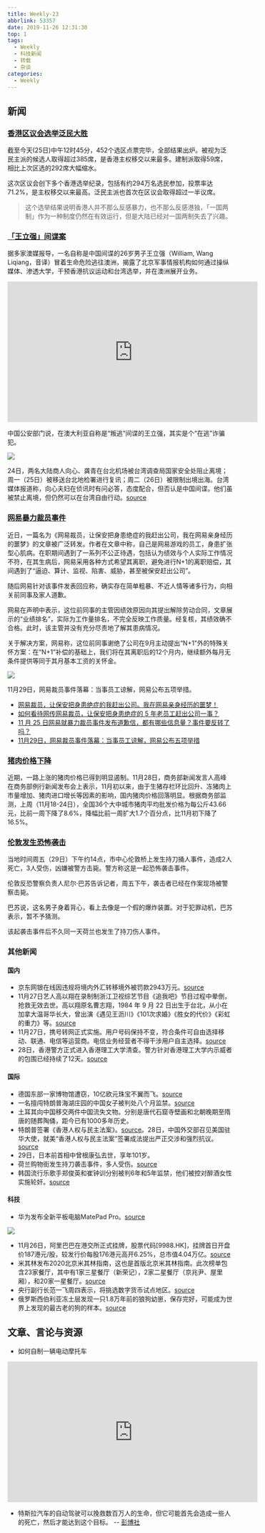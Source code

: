 ```yaml
---
title: Weekly-23
abbrlink: 53357
date: 2019-11-26 12:31:30
top: 1
tags:
  - Weekly
  - 科技新闻
  - 转载
  - 杂谈
categories:
  - Weekly
---
```


## 新闻

### [香港区议会选举泛民大胜](http://www.bbc.com/zhongwen/simp/chinese-news-50541443)

截至今天(25日)中午12时45分，452个选区点票完毕，全部结果出炉。被视为泛民主派的候选人取得超过385席，是香港主权移交以来最多。建制派取得59席，相比上次区选的292席大幅缩水。

这次区议会创下多个香港选举纪录，包括有约294万名选民参加，投票率达71.2%，是主权移交以来最高。泛民主派也首次在区议会取得超过一半议席。

> 这个选举结果说明香港人并不那么反感暴力，也不那么反感港独，「一国两制」作为一种制度仍然在有效运行，但是大陆已经对一国两制失去了兴趣。

### [「王立强」间谍案](http://www.bbc.com/zhongwen/simp/chinese-news-50528735)

据多家澳媒报导，一名自称是中国间谍的26岁男子王立强（William, Wang Liqiang，音译）冒着生命危险逃往澳洲，揭露了北京军事情报机构如何通过操纵媒体、渗透大学，干预香港抗议运动和台湾选举，并在澳洲展开业务。

<iframe width="560" height="315" src="https://www.youtube.com/embed/zdR-I35Ladk" frameborder="0" allow="accelerometer; autoplay; encrypted-media; gyroscope; picture-in-picture" allowfullscreen></iframe>

中国公安部门说，在澳大利亚自称是“叛逃”间谍的王立强，其实是个“在逃”诈骗犯。

![](https://imgs.codewoody.com/uploads/big/13ffaae2ff5af350b03098d1c672bf1c.jpg)

24日，两名大陆商人向心、龚青在台北机场被台湾调查局国家安全处阻止离境；周一（25日）被移送台北地检署进行复讯；周二（26日）被限制出境出海。台湾媒体报道称，向心夫妇在侦讯时有问必答，态度配合，但否认是中国间谍。他们虽被禁止离境，但仍然可以在台湾自由行动。[source](https://www.bbc.com/zhongwen/simp/chinese-news-50559956)

### [网易暴力裁员事件](https://www.williamlong.info/archives/5898.html)

近日，一篇名为《网易裁员，让保安把身患绝症的我赶出公司，我在网易亲身经历的噩梦》的文章被广泛转发。作者在文章中称，自己是网易游戏的员工，身患扩张型心肌病。在职期间遇到了一系列不公正待遇，包括认为绩效与个人实际工作情况不符，在其生病后，网易采用各种方式希望其离职，避免进行N+1的离职赔偿，其间遇到了“逼迫、算计、监视、陷害、威胁，甚至被保安赶出公司”。

随后网易针对该事件发表回应称，确实存在简单粗暴、不近人情等诸多行为，向相关前同事及家人道歉。

网易在声明中表示，这位前同事的主管因绩效原因向其提出解除劳动合同，文章展示的“业绩排名”，实际为工作量排名，不完全反映工作质量。经复核，其绩效确不合格。此时，该主管并没有充分尽责地了解其患病情况。

关于解决方案，网易称，这位前同事谢绝了公司在9月主动提出“N+1"外的特殊关怀方案：在“N+1”补偿的基础上，我们将在其离职后的12个月内，继续额外每月无条件提供等同于其月基本工资的关怀金。

![](https://imgs.codewoody.com/uploads/big/81f6d5f478d8464bee4c65e212cd0db9.jpg)

11月29日，网易裁员事件落幕：当事员工谅解，网易公布五项举措。

- [网易裁员，让保安把身患绝症的我赶出公司。我在网易亲身经历的噩梦！](https://zhuanlan.zhihu.com/p/93349725)
- [如何看待网传网易裁员，让保安把身患绝症的 5 年老员工赶出公司一事？](https://www.zhihu.com/question/357459810)
- [11 月 25 日网易就暴力裁员事件发布道歉信，都有哪些信息量？事件要反转了吗？](https://www.zhihu.com/question/357634573)
- [11月29日，网易裁员事件落幕：当事员工谅解，网易公布五项举措](https://www.ifanr.com/1286631?utm_source=rss&utm_medium=rss&utm_campaign=)

### [猪肉价格下降](http://www.bjnews.com.cn/finance/2019/11/28/655579.html)

近期，一路上涨的猪肉价格已得到明显遏制。11月28日，商务部新闻发言人高峰在商务部例行新闻发布会上表示，11月初以来，由于生猪存栏环比回升、冻猪肉上市量增加、猪肉进口增长等因素的影响，国内猪肉价格回落明显。根据商务部监测，上周（11月18-24日），全国36个大中城市猪肉平均批发价格为每公斤43.66元，比前一周下降了8.6%，降幅比前一周扩大1.7个百分点，比11月初下降了16.5%。

### [伦敦发生恐怖袭击](https://www.bbc.com/zhongwen/simp/uk-50606915)

当地时间周五（29日）下午约14点，市中心伦敦桥上发生持刀捅人事件，造成2人死亡，3人受伤，凶嫌被警方击毙。警方称这是一起恐怖袭击事件。

伦敦反恐警察负责人尼尔·巴苏告诉记者，周五下午，袭击者已经在作案现场被警察击毙。

巴苏说，这名男子身着背心，看上去像是一个假的爆炸装置。对于犯罪动机，巴苏表示，暂不予猜测。

该起袭击事件后不久同一天荷兰也发生了持刀伤人事件。

### 其他新闻

#### 国内

- 京东网银在线因违规将境内外汇转移境外被罚款2943万元。[source](https://www.zhihu.com/question/357914185)
- 11月27日艺人高以翔在录制制浙江卫视综艺节目《追我吧》节目过程中晕倒，抢救无效去世。高以翔原名曹志翔，1984 年 9 月 22 日出生于台北，从小在加拿大温哥华长大，曾出演《遇见王沥川》《101次求婚》《胜女的代价》《彩虹的重力》等。[source](https://www.zhihu.com/pin/1182999661471768576)
- 11月27日，携号转网正式实施。用户号码保持不变，符合条件可自由选择移动、联通、电信等运营商。电信业务经营者不得干涉用户自主选择。[source](https://www.zhihu.com/question/357997206)
- 28日，香港警方正式进入香港理工大学清查。警方针对香港理工大学内示威者的包围已经持续了12天。[source](https://www.dw.com/zh/香港警察进入理工大学清查/a-51448127?maca=chi-rss-chi-all-1127-rdf)

#### 国际

- 德国东部一家博物馆遭窃，10亿欧元珠宝不翼而飞。[source](https://cn.reuters.com/article/german-museum-jewels-stolen-1125-mon-idCNKBS1Y006V?feedType=RSS&feedName=CNTopGenNews)
- 一名擅闯特朗普海湖庄园的中国女子被判处八个月监禁。[source](https://cn.reuters.com/article/usa-trump-maralago-chinese-1125-mon-idCNKBS1Y002Y?feedType=RSS&feedName=CNTopGenNews)
- 土耳其向中国移交两件中国流失文物。分别是唐代石窟寺壁画和北朝晚期至隋唐的随葬陶俑，距今已有1000多年历史。
- 特朗普签署《香港人权与民主法案》。[source](http://www.bbc.com/zhongwen/simp/world-50582258)。28日，中国外交部召见美国驻华大使，就美“香港人权与民主法案”签署成法提出严正交涉和强烈抗议。[source](https://cn.reuters.com/article/china-summons-usa-ambassador-128-thur-idCNKBS1Y20D6?feedType=RSS&feedName=CNTopGenNews)
- 29日，日本前首相中曾根康弘去世，享年101岁。
- 荷兰购物街发生持刀袭击事件，多人受伤。[source](https://world.huanqiu.com/article/9CaKrnKo4ME)
- 韩国流行乐歌手郑俊英和崔钟训分别被判6年和5年监禁，他们被控对醉酒女性实施轮奸。[source](http://www.bbc.com/zhongwen/simp/world-50601235)

#### 科技

- 华为发布全新平板电脑MatePad Pro。[source](https://www.ifanr.com/1285146?utm_source=rss&utm_medium=rss&utm_campaign=)

![](https://imgs.codewoody.com/uploads/big/00e97702559ae48de3d8f469a742c995.jpeg)

- 11月26日，阿里巴巴在港交所正式挂牌，股票代码[9988.HK]，挂牌首日开盘价187港元/股，较发行价每股176港元高开6.25%，总市值4.04万亿。[source](http://www.lieyunwang.com/archives/461082)
- 米其林发布2020北京米其林指南，这也是首版北京米其林指南。此次榜单包含23家餐厅，其中有1家三星餐厅（新荣记），2家二星餐厅（京兆尹、屋里厢），和20家一星餐厅。[source](http://www.huxiu.com/article/328557.html?f=wangzhan)
- 央行副行长范一飞周四表示，将挑选数字货币试点地区。[source](http://finance.eastmoney.com/a/201911281306636762.html)
- 俄罗斯西伯利亚冻土层发现一只1.8万年前的狼狗幼崽，保存完好，可能成为世界上发现的最古老的狗的样本。[source](http://www.bbc.com/zhongwen/simp/world-50592711)

## 文章、言论与资源

- 如何自制一辆电动摩托车

<iframe width="560" height="315" src="https://www.youtube.com/embed/UD3KymY86z8" frameborder="0" allow="accelerometer; autoplay; encrypted-media; gyroscope; picture-in-picture" allowfullscreen></iframe>

- 特斯拉汽车的自动驾驶可以挽救数百万人的生命，但它可能首先会造成一些人的死亡，然后才能达到这个目标。 -- [彭博社](https://www.bloomberg.com/news/features/2019-10-09/tesla-s-autopilot-could-save-the-lives-of-millions-but-it-will-kill-some-people-first?srnd=businessweek-v2)